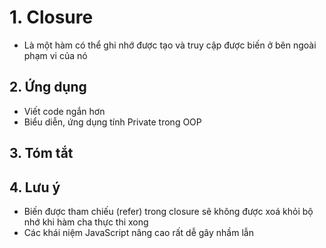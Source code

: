# 1. Closure

- Là một hàm có thể ghi nhớ được tạo và truy cập được biến ở bên ngoài phạm vi của nó

## 2. Ứng dụng

- Viết code ngắn hơn
- Biểu diễn, ứng dụng tính Private trong OOP

## 3. Tóm tắt

## 4. Lưu ý

- Biến được tham chiếu (refer) trong closure sẽ không được xoá khỏi bộ nhớ khi hàm cha thực thi xong
- Các khái niệm JavaScript nâng cao rất dễ gây nhầm lẫn
